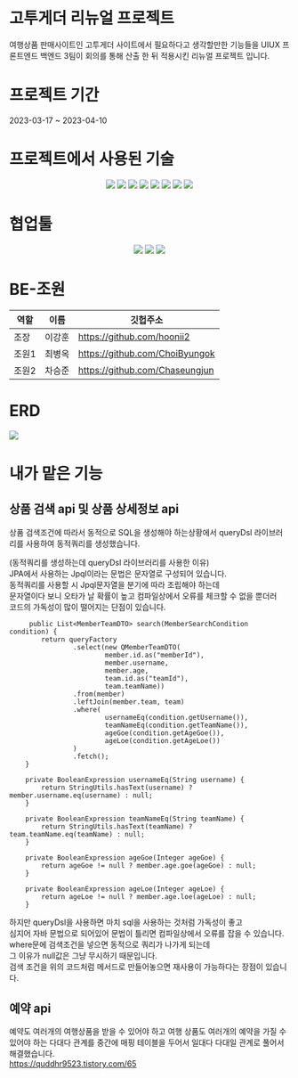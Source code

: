 # 고투게더 리뉴얼 프로젝트
 여행상품 판매사이트인 고투게더 사이트에서 필요하다고 생각할만한 기능들을 UIUX 프론트엔드 백엔드 3팀이 회의를 통해 산출 한 뒤 적용시킨 리뉴얼 프로젝트 입니다.

# 프로젝트 기간
 2023-03-17 ~ 2023-04-10

# 프로젝트에서 사용된 기술 
<div align="center">
<img src="https://img.shields.io/badge/JAVA-007396?style=for-the-badge&logo=java&logoColor=white">
<img src="https://img.shields.io/badge/springboot-6DB33F?style=for-the-badge&logo=springboot&logoColor=white">
<img src="https://img.shields.io/badge/springsecurity-6DB33F?style=for-the-badge&logo=springsecurity&logoColor=white">
<img src="https://img.shields.io/badge/mysql-4479A1?style=for-the-badge&logo=mysql&logoColor=white">
<img src="https://img.shields.io/badge/postman-FF6C37?style=for-the-badge&logo=postman&logoColor=white">
<img src="https://img.shields.io/badge/hibernate-59666C?style=for-the-badge&logo=hibernate&logoColor=white">
<img src="https://img.shields.io/badge/amazonaws-232F3E?style=for-the-badge&logo=amazonaws&logoColor=white">
<img src="https://img.shields.io/badge/redis-DC382D?style=for-the-badge&logo=redis&logoColor=white">
<br>
  </div>
  
# 협업툴
<div align="center">
<img src="https://img.shields.io/badge/slack-4A154B?style=for-the-badge&logo=slack&logoColor=white">
<img src="https://img.shields.io/badge/notion-000000?style=for-the-badge&logo=notion&logoColor=white">
<img src="https://img.shields.io/badge/github-181717?style=for-the-badge&logo=github&logoColor=white">
<br>
</div>

# BE-조원
역할|이름|깃헙주소
---|---|---|
조장|이강훈|https://github.com/hoonii2
조원1|최병옥|https://github.com/ChoiByungok
조원2|차승준|https://github.com/Chaseungjun

# ERD
<img src="https://img1.daumcdn.net/thumb/R1280x0/?scode=mtistory2&fname=https%3A%2F%2Fblog.kakaocdn.net%2Fdn%2FWkm0L%2Fbtr8jOqL5ra%2FbcvFjmZgZc1gDaE6n6yziK%2Fimg.png">

# 내가 맡은 기능
## 상품 검색 api 및 상품 상세정보 api
 상품 검색조건에 따라서 동적으로 SQL을 생성해야 하는상황에서 queryDsl 라이브러리를 사용하여 동적쿼리를 생성했습니다.
 
 (동적쿼리를 생성하는데 queryDsl 라이브러리를 사용한 이유)<br>
 JPA에서 사용하는 Jpql이라는 문법은 문자열로 구성되어 있습니다.<br>
 동적쿼리를 사용할 시 Jpql문자열을 분기에 따라 조립해야 하는데<br>
 문자열이다 보니 오타가 날 확률이 높고 컴파일상에서 오류를 체크할 수 없을 뿐더러<br>
 코드의 가독성이 많이 떨어지는 단점이 있습니다.<br>
```
     public List<MemberTeamDTO> search(MemberSearchCondition condition) {
        return queryFactory
                .select(new QMemberTeamDTO(
                        member.id.as("memberId"),
                        member.username,
                        member.age,
                        team.id.as("teamId"),
                        team.teamName))
                .from(member)
                .leftJoin(member.team, team)
                .where(
                        usernameEq(condition.getUsername()),
                        teamNameEq(condition.getTeamName()),
                        ageGoe(condition.getAgeGoe()),
                        ageLoe(condition.getAgeLoe())
                )
                .fetch();
    }

```
```
    private BooleanExpression usernameEq(String username) {
        return StringUtils.hasText(username) ? member.username.eq(username) : null;
    }

    private BooleanExpression teamNameEq(String teamName) {
        return StringUtils.hasText(teamName) ? team.teamName.eq(teamName) : null;
    }

    private BooleanExpression ageGoe(Integer ageGoe) {
        return ageGoe != null ? member.age.goe(ageGoe) : null;
    }

    private BooleanExpression ageLoe(Integer ageLoe) {
        return ageLoe != null ? member.age.loe(ageLoe) : null;
    }

```
하지만 queryDsl을 사용하면 마치 sql을 사용하는 것처럼 가독성이 좋고<br>
심지어 자바 문법으로 되어있어 문법이 틀리면 컴파일상에서 오류를 잡을 수 있습니다.<br>
where문에 검색조건을 넣으면 동적으로 쿼리가 나가게 되는데<br>
그 이유가 null값은 그냥 무시하기 때문입니다.<br>
검색 조건을 위의 코드처럼 메서드로 만들어놓으면 재사용이 가능하다는 장점이 있습니다.<br>

## 예약 api
 예약도 여러개의 여행상품을 받을 수 있어야 하고 여행 상품도 여러개의 예약을 가질 수 있어야 하는 다대다 관계를
 중간에 매핑 테이블을 두어서 일대다 다대일 관계로 풀어서 해결했습니다.
 <br>
 https://quddhr9523.tistory.com/65

